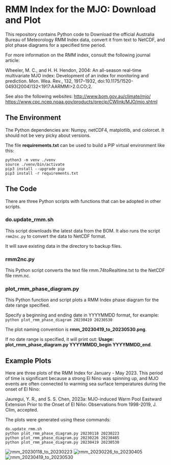 # RMM Index for the MJO: Download and Plot

This repository contains Python code to Download the official Australia Bureau of Meteorology RMM Index data, convert it from text to NetCDF, and plot phase diagrams for a specified time period.

For more information on the RMM index, consult the following journal article:

Wheeler, M. C., and H. H. Hendon, 2004: An all-season real-time multivariate MJO index: Development of an index for monitoring and prediction. Mon. Wea. Rev., 132, 1917–1932, doi:10.1175/1520-0493(2004)132<1917:AARMMI>2.0.CO;2.

See also the following websites:
http://www.bom.gov.au/climate/mjo/
https://www.cpc.ncep.noaa.gov/products/precip/CWlink/MJO/mjo.shtml


## The Environment

The Python dependencies are: Numpy, netCDF4, matplotlib, and colorcet.
It should not be very picky about versions.

The file **requirements.txt** can be used to build a PIP virtual environment
like this:
```
python3 -m venv ./venv
source ./venv/bin/activate
pip3 install --upgrade pip
pip3 install -r requirements.txt
```

## The Code

There are three Python scripts with functions that can be adopted in other scripts.

### do.update_rmm.sh

This script downloads the latest data from the BOM. It also runs the script `rmm2nc.py` to convert the data to NetCDF format.

It will save existing data in the directory to backup files.

### rmm2nc.py

This Python script converts the text file rmm.74toRealtime.txt to
the NetCDF file rmm.nc.

### plot_rmm_phase_diagram.py

This Python function and script plots a RMM Index phase diagram
for the date range specified.

Specify a beginning and ending date in YYYYMMDD format, for example:
`python plot_rmm_phase_diagram 20230419 20230530`

The plot naming convention is **rmm_20230419_to_20230530.png**.

If no date range is specified, it will print out:
**Usage: plot_rmm_phase_diagram.py YYYYMMDD_begin YYYYMMDD_end**.


## Example Plots

Here are three plots of the RMM Index for January - May 2023. This period of time is significant because a strong El Nino was spinning up, and MJO events are often connected to warming sea surface temperatures during the onset of El Nino:

Jauregui, Y. R., and S. S. Chen, 2023a: MJO-induced Warm Pool Eastward Extension Prior to the Onset of El Niño: Observations from 1998-2019, J. Clim, accepted. 

The plots were generated using these commands:
```
do.update_rmm.sh
python plot_rmm_phase_diagram.py 20230118 20230223
python plot_rmm_phase_diagram.py 20230226 20230405
python plot_rmm_phase_diagram.py 20230419 20230530
```

![rmm_20230118_to_20230223](https://github.com/brandonwkerns/mjo_rmm_index/assets/18037033/18eafe6f-5e64-45ab-86b4-58474d73e4d8)
![rmm_20230226_to_20230405](https://github.com/brandonwkerns/mjo_rmm_index/assets/18037033/411b4d57-1dbf-4a0a-bbbb-8a511650ff6a)
![rmm_20230419_to_20230530](https://github.com/brandonwkerns/mjo_rmm_index/assets/18037033/579cc581-07f9-4c26-8580-6c27b7dc9ac9)



